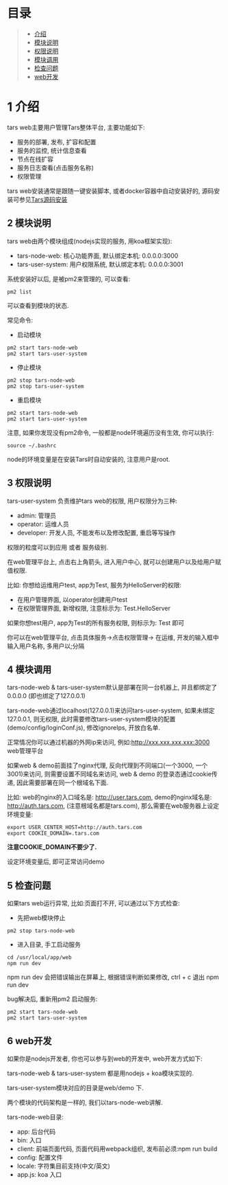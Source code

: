 
# 目录
> * [介绍](#chapter-1)
> * [模块说明](#chapter-2)
> * [权限说明](#chapter-3)
> * [模块调用](#chapter-4)
> * [检查问题](#chapter-5)
> * [web开发](#chapter-6)

# 1 <a id="chapter-1"></a>介绍

tars web主要用户管理Tars整体平台, 主要功能如下:
- 服务的部署, 发布, 扩容和配置
- 服务的监控, 统计信息查看
- 节点在线扩容
- 服务日志查看(点击服务名称)
- 权限管理

tars web安装通常是跟随一键安装脚本, 或者docker容器中自动安装好的, 源码安装可参见[Tars源码安装](source.md)

## 2 <a id="chapter-2"></a>模块说明

tars web由两个模块组成(nodejs实现的服务, 用koa框架实现):
- tars-node-web: 核心功能界面, 默认绑定本机: 0.0.0.0:3000 
- tars-user-system: 用户权限系统, 默认绑定本机: 0.0.0.0:3001

系统安装好以后, 是被pm2来管理的, 可以查看:
```
pm2 list
```

可以查看到模块的状态.

常见命令:
- 启动模块
```
pm2 start tars-node-web
pm2 start tars-user-system
```

- 停止模块
```
pm2 stop tars-node-web
pm2 stop tars-user-system
```
- 重启模块
```
pm2 start tars-node-web
pm2 start tars-user-system
```

注意, 如果你发现没有pm2命令, 一般都是node环境遍历没有生效, 你可以执行:
```
source ~/.bashrc
```

node的环境变量是在安装Tars时自动安装的, 注意用户是root.

## 3 <a id="chapter-3"></a>权限说明

tars-user-system 负责维护tars web的权限, 用户权限分为三种:
- admin: 管理员
- operator: 运维人员
- developer: 开发人员, 不能发布以及修改配置, 重启等写操作

权限的粒度可以到应用 或者 服务级别.

在web管理平台上, 点击右上角箭头, 进入用户中心, 就可以创建用户以及给用户赋值权限.

比如: 你想给运维用户test, app为Test, 服务为HelloServer的权限:
- 在用户管理界面, 以operator创建用户test
- 在权限管理界面, 新增权限, 注意标示为: Test.HelloServer

如果你想test用户, app为Test的所有服务权限, 则标示为: Test 即可

你可以在web管理平台, 点击具体服务->点击权限管理-> 在运维, 开发的输入框中输入用户名称, 多用户以;分隔


## 4 <a id="chapter-4"></a>模块调用

tars-node-web & tars-user-system默认是部署在同一台机器上, 并且都绑定了0.0.0.0 (即也绑定了127.0.0.1)

tars-node-web通过localhost(127.0.0.1)来访问tars-user-system, 如果未绑定127.0.0.1, 则无权限, 此时需要修改tars-user-system模块的配置(demo/config/loginConf.js), 修改ignoreIps, 开放白名单.

正常情况你可以通过机器的外网ip来访问, 例如:http://xxx.xxx.xxx.xxx:3000 web管理平台

如果web & demo前面挂了nginx代理, 反向代理到不同端口(一个3000, 一个3001)来访问, 则需要设置不同域名来访问, web & demo 的登录态通过cookie传递, 因此需要部署在同一个根域名下面.

比如: web的nginx的入口域名是: http://user.tars.com, demo的nginx域名是: http://auth.tars.com, (注意根域名都是tars.com), 那么需要在web服务器上设定环境变量:

```
export USER_CENTER_HOST=http://auth.tars.com
export COOKIE_DOMAIN=.tars.com
```

**注意COOKIE_DOMAIN不要少了.**

设定环境变量后, 即可正常访问demo

## 5 <a id="chapter-4"></a>检查问题

如果tars web运行异常, 比如:页面打不开, 可以通过以下方式检查:

- 先把web模块停止
```
pm2 stop tars-node-web
```

- 进入目录, 手工启动服务
```
cd /usr/local/app/web
npm run dev
```

npm run dev 会把错误输出在屏幕上, 根据错误判断如果修改, ctrl + c 退出 npm run dev

bug解决后, 重新用pm2 启动服务:
```
pm2 start tars-node-web
pm2 start tars-user-system
```

## 6 <a id="chapter-5"></a>web开发

如果你是nodejs开发者, 你也可以参与到web的开发中, web开发方式如下:

tars-node-web & tars-user-system 都是用nodejs + koa模块实现的.

tars-user-system模块对应的目录是web/demo 下.

两个模块的代码架构是一样的, 我们以tars-node-web讲解.

tars-node-web目录:
- app: 后台代码
- bin: 入口
- client: 前端页面代码, 页面代码用webpack组织, 发布前必须:npm run build
- config: 配置文件
- locale: 字符集目前支持(中文/英文)
- app.js: koa 入口
